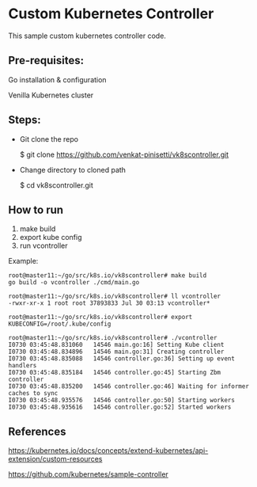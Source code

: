 # Custom Kubernetes Controller
This sample custom kubernetes controller code.

## Pre-requisites:
Go installation & configuration

Venilla Kubernetes cluster

## Steps:
- Git clone the repo

  $ git clone https://github.com/venkat-pinisetti/vk8scontroller.git

- Change directory to cloned path
 
  $ cd vk8scontroller.git

## How to run
1. make build
2. export kube config
3. run vcontroller

Example:
```
root@master11:~/go/src/k8s.io/vk8scontroller# make build
go build -o vcontroller ./cmd/main.go

root@master11:~/go/src/k8s.io/vk8scontroller# ll vcontroller 
-rwxr-xr-x 1 root root 37893833 Jul 30 03:13 vcontroller*

root@master11:~/go/src/k8s.io/vk8scontroller# export KUBECONFIG=/root/.kube/config

root@master11:~/go/src/k8s.io/vk8scontroller# ./vcontroller 
I0730 03:45:48.831060   14546 main.go:16] Setting Kube client
I0730 03:45:48.834896   14546 main.go:31] Creating controller
I0730 03:45:48.835088   14546 controller.go:36] Setting up event handlers
I0730 03:45:48.835184   14546 controller.go:45] Starting Zbm controller
I0730 03:45:48.835200   14546 controller.go:46] Waiting for informer caches to sync
I0730 03:45:48.935576   14546 controller.go:50] Starting workers
I0730 03:45:48.935616   14546 controller.go:52] Started workers
```
## References
https://kubernetes.io/docs/concepts/extend-kubernetes/api-extension/custom-resources

https://github.com/kubernetes/sample-controller

